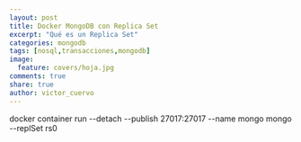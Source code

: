 ```yaml
---
layout: post
title: Docker MongoDB con Replica Set
excerpt: "Qué es un Replica Set"
categories: mongodb
tags: [nosql,transacciones,mongodb]
image:
  feature: covers/hoja.jpg
comments: true
share: true
author: victor_cuervo
---
```



docker container run --detach --publish 27017:27017 --name mongo mongo --replSet rs0


[NoSQL]: {{site.url}}/nosql/bd-nosql/
[MongoDB]:  {{site.url}}/mongodb/
